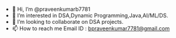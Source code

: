 - 👋 Hi, I’m @praveenkumarb7781
- 👀 I’m interested in DSA,Dynamic Programming,Java,AI/ML/DS.
- 💞️ I’m looking to collaborate on DSA projects.
- 📫 How to reach me Email ID : bpraveenkumar7781@gmail.com

<!---
praveenkumarb7781/praveenkumarb7781 is a ✨ special ✨ repository because its `README.md` (this file) appears on your GitHub profile.
You can click the Preview link to take a look at your changes.
--->

